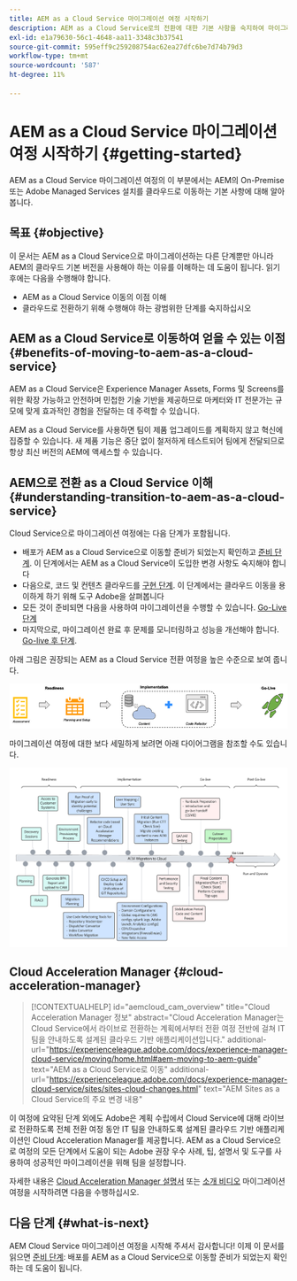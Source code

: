 ```yaml
---
title: AEM as a Cloud Service 마이그레이션 여정 시작하기
description: AEM as a Cloud Service로의 전환에 대한 기본 사항을 숙지하여 마이그레이션 여정 시작
exl-id: e1a79630-56c1-4648-aa11-3348c3b37541
source-git-commit: 595eff9c259208754ac62ea27dfc6be7d74b79d3
workflow-type: tm+mt
source-wordcount: '587'
ht-degree: 11%

---
```


# AEM as a Cloud Service 마이그레이션 여정 시작하기 {#getting-started}

AEM as a Cloud Service 마이그레이션 여정의 이 부분에서는 AEM의 On-Premise 또는 Adobe Managed Services 설치를 클라우드로 이동하는 기본 사항에 대해 알아봅니다.

## 목표 {#objective}

이 문서는 AEM as a Cloud Service으로 마이그레이션하는 다른 단계뿐만 아니라 AEM의 클라우드 기본 버전을 사용해야 하는 이유를 이해하는 데 도움이 됩니다. 읽기 후에는 다음을 수행해야 합니다.

* AEM as a Cloud Service 이동의 이점 이해
* 클라우드로 전환하기 위해 수행해야 하는 광범위한 단계를 숙지하십시오

## AEM as a Cloud Service로 이동하여 얻을 수 있는 이점 {#benefits-of-moving-to-aem-as-a-cloud-service}

AEM as a Cloud Service은 Experience Manager Assets, Forms 및 Screens를 위한 확장 가능하고 안전하며 민첩한 기술 기반을 제공하므로 마케터와 IT 전문가는 규모에 맞게 효과적인 경험을 전달하는 데 주력할 수 있습니다.

AEM as a Cloud Service를 사용하면 팀이 제품 업그레이드를 계획하지 않고 혁신에 집중할 수 있습니다. 새 제품 기능은 중단 없이 철저하게 테스트되어 팀에게 전달되므로 항상 최신 버전의 AEM에 액세스할 수 있습니다.

## AEM으로 전환 as a Cloud Service 이해 {#understanding-transition-to-aem-as-a-cloud-service}

Cloud Service으로 마이그레이션 여정에는 다음 단계가 포함됩니다.

* 배포가 AEM as a Cloud Service으로 이동할 준비가 되었는지 확인하고 [준비 단계](/help/journey-migration/readiness.md). 이 단계에서는 AEM as a Cloud Service이 도입한 변경 사항도 숙지해야 합니다
* 다음으로, 코드 및 컨텐츠 클라우드를 [구현 단계](/help/journey-migration/implementation.md). 이 단계에서는 클라우드 이동을 용이하게 하기 위해 도구 Adobe을 살펴봅니다
* 모든 것이 준비되면 다음을 사용하여 마이그레이션을 수행할 수 있습니다. [Go-Live 단계](/help/journey-migration/go-live.md)
* 마지막으로, 마이그레이션 완료 후 문제를 모니터링하고 성능을 개선해야 합니다. [Go-live 후 단계](/help/journey-migration/post-go-live.md).

아래 그림은 권장되는 AEM as a Cloud Service 전환 여정을 높은 수준으로 보여 줍니다.

![이미지](/help/journey-migration/assets/move-aemcloud-process.png)

마이그레이션 여정에 대한 보다 세밀하게 보려면 아래 다이어그램을 참조할 수도 있습니다.

![이미지](/help/journey-migration/assets/migration-process.png)

## Cloud Acceleration Manager {#cloud-acceleration-manager}

>[!CONTEXTUALHELP]
>id="aemcloud_cam_overview"
>title="Cloud Acceleration Manager 정보"
>abstract="Cloud Acceleration Manager는 Cloud Service에서 라이브로 전환하는 계획에서부터 전환 여정 전반에 걸쳐 IT 팀을 안내하도록 설계된 클라우드 기반 애플리케이션입니다."
>additional-url="https://experienceleague.adobe.com/docs/experience-manager-cloud-service/moving/home.html#aem-moving-to-aem-guide" text="AEM as a Cloud Service로 이동"
>additional-url="https://experienceleague.adobe.com/docs/experience-manager-cloud-service/sites/sites-cloud-changes.html" text="AEM Sites as a Cloud Service의 주요 변경 내용"

이 여정에 요약된 단계 외에도 Adobe은 계획 수립에서 Cloud Service에 대해 라이브로 전환하도록 전체 전환 여정 동안 IT 팀을 안내하도록 설계된 클라우드 기반 애플리케이션인 Cloud Acceleration Manager를 제공합니다. AEM as a Cloud Service으로 여정의 모든 단계에서 도움이 되는 Adobe 권장 우수 사례, 팁, 설명서 및 도구를 사용하여 성공적인 마이그레이션을 위해 팀을 설정합니다.

자세한 내용은 [Cloud Acceleration Manager 설명서](/help/journey-migration/cloud-acceleration-manager/using-cam/getting-started-cam.md) 또는 [소개 비디오](https://experienceleague.adobe.com/?launch=ExperienceManager-A-1-2021.1.migration&amp;recommended=ExperienceManager-A-1-2021.1.migration&amp;lang=en#dashboard/learning) 마이그레이션 여정을 시작하려면 다음을 수행하십시오.

## 다음 단계 {#what-is-next}

AEM Cloud Service 마이그레이션 여정을 시작해 주셔서 감사합니다! 이제 이 문서를 읽으면 [준비 단계](/help/journey-migration/readiness.md): 배포를 AEM as a Cloud Service으로 이동할 준비가 되었는지 확인하는 데 도움이 됩니다.
